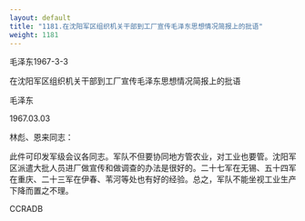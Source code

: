 ```yaml
---
layout: default
title: "1181.在沈阳军区组织机关干部到工厂宣传毛泽东思想情况简报上的批语"
weight: 1181
---
```


毛泽东1967-3-3

在沈阳军区组织机关干部到工厂宣传毛泽东思想情况简报上的批语

毛泽东

1967.03.03

林彪、恩来同志：

此件可印发军级会议各同志。军队不但要协同地方管农业，对工业也要管。沈阳军区派遣大批人员进厂做宣传和做调查的办法是很好的。二十七军在无锡、五十四军在重庆、二十三军在伊春、苇河等处也有好的经验。总之，军队不能坐视工业生产下降而置之不理。

CCRADB

